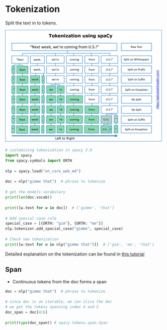 # Tokenization

Split the text in to tokens.

![Tokenization](../assets/tokenization.png)

```Python
# customizing tokenization in spacy 3.0
import spacy
from spacy.symbols import ORTH

nlp = spacy.load("en_core_web_md")

doc = nlp("gimme that")  # phrase to tokenize

# get the models vocabulary
print(len(doc.vocab))

print([w.text for w in doc])  # ['gimme', 'that']

# Add special case rule
special_case = [{ORTH: "gim"}, {ORTH: "me"}]
nlp.tokenizer.add_special_case("gimme", special_case)

# Check new tokenization
print([w.text for w in nlp("gimme that")])  # ['gim', 'me', 'that']
```

Detailed explanation on the tokenization can be found in [this tutorial](https://ashutoshtripathi.com/2020/04/06/guide-to-tokenization-lemmatization-stop-words-and-phrase-matching-using-spacy/)

## Span

- Continuous tokens from the doc forms a span

```Python
doc = nlp("gimme that")  # phrase to tokenize

# since doc is an iterable, we can slice the doc
# we get the tokens spanning index 4 and 5
doc_span = doc[4:6]

print(type(doc_span)) # spacy.tokens.span.Span
```
